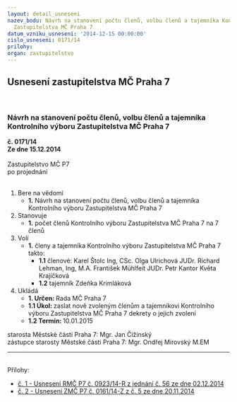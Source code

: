 ```yaml
---
layout: detail_usneseni
nazev_bodu: Návrh na stanovení počtu členů, volbu členů a tajemníka Kontrolního výboru
  Zastupitelstva MČ Praha 7
datum_vzniku_usneseni: '2014-12-15 00:00:00'
cislo_usneseni: 0171/14
prilohy: 
organ: zastupitelstvo
---
```

<div id="ucUsn_pList" class="usn">
	<span><h2>Usnesení zastupitelstva MČ Praha 7 </h2>
<br></span><div class="standBody">
<span><h3>Návrh na stanovení počtu členů, volbu členů a tajemníka Kontrolního výboru Zastupitelstva MČ Praha 7</h3></span><div class="center">
		<strong>č. 0171/14</strong><br>
	</div>
<div class="center">
		<strong>Ze dne 15.12.2014</strong><br><br>
	</div>Zastupitelstvo MČ P7<br> po projednání<br><br><ol>
<li>Bere na vědomí<ul><li>
<strong>1.</strong> Návrh na stanovení počtu členů, volbu členů a tajemníka Kontrolního výboru Zastupitelstva MČ Praha 7</li></ul>
</li>
<li>Stanovuje<ul><li>
<strong>1.</strong> počet členů Kontrolního výboru Zastupitelstva MČ Praha 7 na 7 členů</li></ul>
</li>
<li>Volí<ul><li>
<strong>1.</strong> členy a tajemníka Kontrolního výboru Zastupitelstva MČ Praha 7 takto:<ul>
<li>
<strong>1.1</strong> členové:  Karel Štolc Ing, CSc. Olga Ulrichová JUDr. Richard Lehman, Ing, M.A. František Mühlfeit JUDr. Petr Kantor Květa Krajíčková</li>
<li>
<strong>1.2</strong> tajemník Zdeňka Krimláková         </li>
</ul>
</li></ul>
</li>
<li>Ukládá<ul>
<li>
<strong>1. Určen: </strong>Rada MČ Praha 7</li>
<li>
<strong>1.1 Úkol: </strong>zaslat nově zvoleným členům a tajemníkovi Kontrolního výboru Zastupitelstva MČ Praha 7 dekrety o jejich zvolení</li>
<li>
<strong>1.2 Termín: </strong>10.01.2015</li>
</ul>
</li>
</ol>starosta Městské části Praha 7: Mgr. Jan Čižinský<br>zástupce starosty Městské části Praha 7: Mgr. Ondřej Mirovský M.EM<hr>
<br>Přílohy: <ul>
<li><a href="/zdroj.aspx?typ=4&amp;id=59518&amp;sh=-1471028555" target="_blank" title="Soubor (.doc 30,5 kB)-nové okno">č. 1 - Usnesení RMČ P7 č. 0923/14-R z jednání č. 56 ze dne 02.12.2014</a></li> <li><a href="/zdroj.aspx?typ=4&amp;id=59519&amp;sh=-1470919019" target="_blank" title="Soubor (.doc 31 kB)-nové okno">č. 2 - Usnesení ZMČ P7 č. 0161/14-Z z č. 5 ze dne 20.11.2014</a></li> </ul>
</div>
</div>